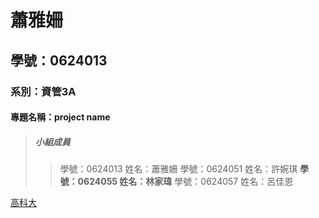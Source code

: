 # 蕭雅姍

## 學號：0624013

### 系別：資管3A

#### 專題名稱：project name

>##### 小組成員
>>學號：0624013 姓名：蕭雅姍
>>學號：0624051 姓名：許婉琪
>>**學號：0624055 姓名：林家瑋**
>>學號：0624057 姓名：呂佳恩

[高科大](https://www.nkust.edu.tw/)
